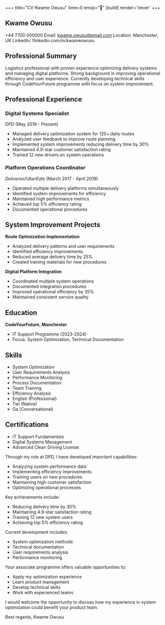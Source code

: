 +++
title="CV Kwame Owusu"
time=0
emoji="📝"
[build]
render='never'
+++

## Kwame Owusu

+44 7700 000000
Email: kwame.owusu@email.com
Location: Manchester, UK
LinkedIn: flinkedin.com/in/kwameowusu

## Professional Summary

Logistics professional with proven experience optimizing delivery systems and managing digital platforms. Strong background in improving operational efficiency and user experience. Currently developing technical skills through CodeYourFuture programme with focus on system improvement.

## Professional Experience

### Digital Systems Specialist

_DPD_ (May 2019 - Present)

- Managed delivery optimization system for 120+ daily routes
- Analyzed user feedback to improve route planning
- Implemented system improvements reducing delivery time by 30%
- Maintained 4.9-star customer satisfaction rating
- Trained 12 new drivers on system operations

### Platform Operations Coordinator

_Deliveroo/UberEats_ (March 2017 - April 2019)

- Operated multiple delivery platforms simultaneously
- Identified system improvements for efficiency
- Maintained high performance metrics
- Achieved top 5% efficiency rating
- Documented operational procedures

## System Improvement Projects

**Route Optimization Implementation**

- Analyzed delivery patterns and user requirements
- Identified efficiency improvements
- Reduced average delivery time by 25%
- Created training materials for new procedures

**Digital Platform Integration**

- Coordinated multiple system operations
- Documented integration procedures
- Improved operational efficiency by 35%
- Maintained consistent service quality

## Education

**CodeYourFuture, Manchester**

- IT Support Programme (2023-2024)
- Focus: System Optimization, Technical Documentation

## Skills

- System Optimization
- User Requirements Analysis
- Performance Monitoring
- Process Documentation
- Team Training
- Efficiency Analysis
- English (Professional)
- Twi (Native)
- Ga (Conversational)

## Certifications

- IT Support Fundamentals
- Digital Systems Management
- Advanced Clean Driving License

Through my role at DPD, I have developed important capabilities:

- Analyzing system performance data
- Implementing efficiency improvements
- Training users on new procedures
- Maintaining high customer satisfaction
- Optimizing operational processes

Key achievements include:

- Reducing delivery time by 30%
- Maintaining 4.9-star satisfaction rating
- Training 12 new system users
- Achieving top 5% efficiency rating

Current development includes:

- System optimization methods
- Technical documentation
- User requirements analysis
- Performance monitoring

Your associate programme offers valuable opportunities to:

- Apply my optimization experience
- Learn product management
- Develop technical skills
- Work with experienced teams

I would welcome the opportunity to discuss how my experience in system optimization could benefit your product team.

Best regards,
Kwame Owusu
